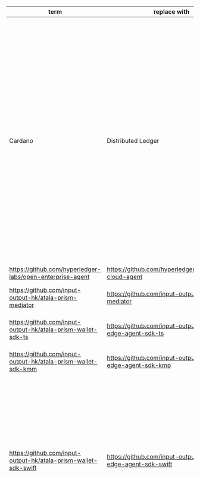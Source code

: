 | term | replace with | files |
|------|--------------|-------|
|Cardano|Distributed Ledger|https://github.com/input-output-hk/atala-prism-wallet-sdk-swift/blob/main/CONTRIBUTING.md?plain=1#L28<br>https://github.com/input-output-hk/atala-prism-wallet-sdk-swift/blob/main/EdgeAgentSDK/Castor/Sources/protobuf/common_models.pb.swift?plain=1#L89<br>https://github.com/input-output-hk/atala-prism-wallet-sdk-swift/blob/main/EdgeAgentSDK/Castor/Sources/protobuf/common_models.pb.swift?plain=1#L90<br>https://github.com/input-output-hk/atala-prism-wallet-sdk-swift/blob/main/EdgeAgentSDK/Castor/Sources/protobuf/common_models.pb.swift?plain=1#L92<br>https://github.com/input-output-hk/atala-prism-wallet-sdk-swift/blob/main/EdgeAgentSDK/Castor/Sources/protobuf/common_models.pb.swift?plain=1#L93<br>https://github.com/input-output-hk/atala-prism-wallet-sdk-swift/blob/main/EdgeAgentSDK/Castor/Sources/protobuf/common_models.pb.swift?plain=1#L104<br>https://github.com/input-output-hk/atala-prism-wallet-sdk-swift/blob/main/EdgeAgentSDK/Castor/Sources/protobuf/common_models.pb.swift?plain=1#L105<br>https://github.com/input-output-hk/atala-prism-wallet-sdk-swift/blob/main/EdgeAgentSDK/Castor/Sources/protobuf/common_models.pb.swift?plain=1#L114<br>https://github.com/input-output-hk/atala-prism-wallet-sdk-swift/blob/main/EdgeAgentSDK/Castor/Sources/protobuf/common_models.pb.swift?plain=1#L115<br>https://github.com/input-output-hk/atala-prism-wallet-sdk-swift/blob/main/EdgeAgentSDK/Castor/Sources/protobuf/common_models.pb.swift?plain=1#L129<br>https://github.com/input-output-hk/atala-prism-wallet-sdk-swift/blob/main/EdgeAgentSDK/Castor/Sources/protobuf/common_models.pb.swift?plain=1#L130<br>https://github.com/input-output-hk/atala-prism-wallet-sdk-swift/blob/main/EdgeAgentSDK/Castor/Sources/protobuf/common_models.pb.swift?plain=1#L365<br>https://github.com/input-output-hk/atala-prism-wallet-sdk-swift/blob/main/EdgeAgentSDK/Castor/Sources/protobuf/common_models.pb.swift?plain=1#L366<br>https://github.com/input-output-hk/atala-prism-wallet-sdk-swift/blob/main/EdgeAgentSDK/Castor/Sources/protobuf/node_models.pb.swift?plain=1#L662<br>https://github.com/input-output-hk/atala-prism-wallet-sdk-swift/blob/main/EdgeAgentSDK/EdgeAgentSDK/Sources/EdgeAgentSDK.docc/EdgeAgentSDK.md?plain=1#L7<br>https://github.com/input-output-hk/atala-prism-wallet-sdk-swift/blob/main/README.md?plain=1#L13<br>|
|https://github.com/hyperledger-labs/open-enterprise-agent|https://github.com/hyperledger/identus-cloud-agent|https://github.com/input-output-hk/atala-prism-wallet-sdk-swift/blob/main/CONTRIBUTING.md?plain=1#L32<br>|
|https://github.com/input-output-hk/atala-prism-mediator|https://github.com/input-output-hk/identus-mediator|https://github.com/input-output-hk/atala-prism-wallet-sdk-swift/blob/main/CONTRIBUTING.md?plain=1#L33<br>https://github.com/input-output-hk/atala-prism-wallet-sdk-swift/blob/main/README.md?plain=1#L20<br>|
|https://github.com/input-output-hk/atala-prism-wallet-sdk-ts|https://github.com/input-output-hk/identus-edge-agent-sdk-ts|https://github.com/input-output-hk/atala-prism-wallet-sdk-swift/blob/main/CONTRIBUTING.md?plain=1#L36<br>https://github.com/input-output-hk/atala-prism-wallet-sdk-swift/blob/main/README.md?plain=1#L17<br>|
|https://github.com/input-output-hk/atala-prism-wallet-sdk-kmm|https://github.com/input-output-hk/identus-edge-agent-sdk-kmp|https://github.com/input-output-hk/atala-prism-wallet-sdk-swift/blob/main/CONTRIBUTING.md?plain=1#L35<br>https://github.com/input-output-hk/atala-prism-wallet-sdk-swift/blob/main/README.md?plain=1#L18<br>|
|https://github.com/input-output-hk/atala-prism-wallet-sdk-swift|https://github.com/input-output-hk/identus-edge-agent-sdk-swift|https://github.com/input-output-hk/atala-prism-wallet-sdk-swift/blob/main/CONTRIBUTING.md?plain=1#L34<br>https://github.com/input-output-hk/atala-prism-wallet-sdk-swift/blob/main/CONTRIBUTING.md?plain=1#L57<br>https://github.com/input-output-hk/atala-prism-wallet-sdk-swift/blob/main/CONTRIBUTING.md?plain=1#L67<br>https://github.com/input-output-hk/atala-prism-wallet-sdk-swift/blob/main/CONTRIBUTING.md?plain=1#L72<br>https://github.com/input-output-hk/atala-prism-wallet-sdk-swift/blob/main/CONTRIBUTING.md?plain=1#L75<br>https://github.com/input-output-hk/atala-prism-wallet-sdk-swift/blob/main/CONTRIBUTING.md?plain=1#L97<br>https://github.com/input-output-hk/atala-prism-wallet-sdk-swift/blob/main/README.md?plain=1#L16<br>https://github.com/input-output-hk/atala-prism-wallet-sdk-swift/blob/main/README.md?plain=1#L48<br>https://github.com/input-output-hk/atala-prism-wallet-sdk-swift/blob/main/package.json?plain=1#L10<br>https://github.com/input-output-hk/atala-prism-wallet-sdk-swift/blob/main/package.json?plain=1#L15<br>https://github.com/input-output-hk/atala-prism-wallet-sdk-swift/blob/main/package.json?plain=1#L17<br>|
|IOHK|Hyperledger (see note --> )|https://github.com/input-output-hk/atala-prism-wallet-sdk-swift/blob/main/EdgeAgentSDK/Castor/Sources/DID/PrismDID/PrismDIDPublicKey.swift?plain=1#L19<br>https://github.com/input-output-hk/atala-prism-wallet-sdk-swift/blob/main/EdgeAgentSDK/Castor/Sources/DID/PrismDID/PrismDIDPublicKey.swift?plain=1#L74<br>https://github.com/input-output-hk/atala-prism-wallet-sdk-swift/blob/main/EdgeAgentSDK/Castor/Sources/DID/PrismDID/PrismDIDPublicKey.swift?plain=1#L97<br>https://github.com/input-output-hk/atala-prism-wallet-sdk-swift/blob/main/EdgeAgentSDK/Castor/Sources/DID/PrismDID/PrismDIDPublicKey.swift?plain=1#L98<br>https://github.com/input-output-hk/atala-prism-wallet-sdk-swift/blob/main/EdgeAgentSDK/Castor/Sources/DID/PrismDID/PrismDIDPublicKey.swift?plain=1#L112<br>https://github.com/input-output-hk/atala-prism-wallet-sdk-swift/blob/main/EdgeAgentSDK/Castor/Sources/DID/PrismDID/PrismDIDPublicKey.swift?plain=1#L121<br>https://github.com/input-output-hk/atala-prism-wallet-sdk-swift/blob/main/EdgeAgentSDK/Castor/Sources/Operations/CreatePrismDIDOperation.swift?plain=1#L12<br>https://github.com/input-output-hk/atala-prism-wallet-sdk-swift/blob/main/EdgeAgentSDK/Castor/Sources/Operations/CreatePrismDIDOperation.swift?plain=1#L34<br>https://github.com/input-output-hk/atala-prism-wallet-sdk-swift/blob/main/EdgeAgentSDK/Castor/Sources/Operations/CreatePrismDIDOperation.swift?plain=1#L35<br>https://github.com/input-output-hk/atala-prism-wallet-sdk-swift/blob/main/EdgeAgentSDK/Castor/Sources/Operations/CreatePrismDIDOperation.swift?plain=1#L38<br>https://github.com/input-output-hk/atala-prism-wallet-sdk-swift/blob/main/EdgeAgentSDK/Castor/Sources/Operations/CreatePrismDIDOperation.swift?plain=1#L45<br>https://github.com/input-output-hk/atala-prism-wallet-sdk-swift/blob/main/EdgeAgentSDK/Castor/Sources/Operations/CreatePrismDIDOperation.swift?plain=1#L52<br>https://github.com/input-output-hk/atala-prism-wallet-sdk-swift/blob/main/EdgeAgentSDK/Castor/Sources/Resolvers/LongFormPrismDIDResolver.swift?plain=1#L96<br>https://github.com/input-output-hk/atala-prism-wallet-sdk-swift/blob/main/EdgeAgentSDK/Castor/Sources/protobuf/common_models.pb.swift?plain=1#L28<br>https://github.com/input-output-hk/atala-prism-wallet-sdk-swift/blob/main/EdgeAgentSDK/Castor/Sources/protobuf/common_models.pb.swift?plain=1#L67<br>https://github.com/input-output-hk/atala-prism-wallet-sdk-swift/blob/main/EdgeAgentSDK/Castor/Sources/protobuf/common_models.pb.swift?plain=1#L69<br>https://github.com/input-output-hk/atala-prism-wallet-sdk-swift/blob/main/EdgeAgentSDK/Castor/Sources/protobuf/common_models.pb.swift?plain=1#L80<br>https://github.com/input-output-hk/atala-prism-wallet-sdk-swift/blob/main/EdgeAgentSDK/Castor/Sources/protobuf/common_models.pb.swift?plain=1#L124<br>https://github.com/input-output-hk/atala-prism-wallet-sdk-swift/blob/main/EdgeAgentSDK/Castor/Sources/protobuf/common_models.pb.swift?plain=1#L126<br>https://github.com/input-output-hk/atala-prism-wallet-sdk-swift/blob/main/EdgeAgentSDK/Castor/Sources/protobuf/common_models.pb.swift?plain=1#L138<br>https://github.com/input-output-hk/atala-prism-wallet-sdk-swift/blob/main/EdgeAgentSDK/Castor/Sources/protobuf/common_models.pb.swift?plain=1#L187<br>https://github.com/input-output-hk/atala-prism-wallet-sdk-swift/blob/main/EdgeAgentSDK/Castor/Sources/protobuf/common_models.pb.swift?plain=1#L189<br>https://github.com/input-output-hk/atala-prism-wallet-sdk-swift/blob/main/EdgeAgentSDK/Castor/Sources/protobuf/common_models.pb.swift?plain=1#L203<br>https://github.com/input-output-hk/atala-prism-wallet-sdk-swift/blob/main/EdgeAgentSDK/Castor/Sources/protobuf/common_models.pb.swift?plain=1#L217<br>https://github.com/input-output-hk/atala-prism-wallet-sdk-swift/blob/main/EdgeAgentSDK/Castor/Sources/protobuf/common_models.pb.swift?plain=1#L229<br>https://github.com/input-output-hk/atala-prism-wallet-sdk-swift/blob/main/EdgeAgentSDK/Castor/Sources/protobuf/common_models.pb.swift?plain=1#L251<br>https://github.com/input-output-hk/atala-prism-wallet-sdk-swift/blob/main/EdgeAgentSDK/Castor/Sources/protobuf/common_models.pb.swift?plain=1#L291<br>https://github.com/input-output-hk/atala-prism-wallet-sdk-swift/blob/main/EdgeAgentSDK/Castor/Sources/protobuf/common_models.pb.swift?plain=1#L321<br>https://github.com/input-output-hk/atala-prism-wallet-sdk-swift/blob/main/EdgeAgentSDK/Castor/Sources/protobuf/common_models.pb.swift?plain=1#L330<br>https://github.com/input-output-hk/atala-prism-wallet-sdk-swift/blob/main/EdgeAgentSDK/Castor/Sources/protobuf/common_models.pb.swift?plain=1#L333<br>https://github.com/input-output-hk/atala-prism-wallet-sdk-swift/blob/main/EdgeAgentSDK/Castor/Sources/protobuf/common_models.pb.swift?plain=1#L334<br>https://github.com/input-output-hk/atala-prism-wallet-sdk-swift/blob/main/EdgeAgentSDK/Castor/Sources/protobuf/common_models.pb.swift?plain=1#L346<br>https://github.com/input-output-hk/atala-prism-wallet-sdk-swift/blob/main/EdgeAgentSDK/Castor/Sources/protobuf/common_models.pb.swift?plain=1#L351<br>https://github.com/input-output-hk/atala-prism-wallet-sdk-swift/blob/main/EdgeAgentSDK/Castor/Sources/protobuf/common_models.pb.swift?plain=1#L353<br>https://github.com/input-output-hk/atala-prism-wallet-sdk-swift/blob/main/EdgeAgentSDK/Castor/Sources/protobuf/common_models.pb.swift?plain=1#L361<br>https://github.com/input-output-hk/atala-prism-wallet-sdk-swift/blob/main/EdgeAgentSDK/Castor/Sources/protobuf/common_models.pb.swift?plain=1#L370<br>https://github.com/input-output-hk/atala-prism-wallet-sdk-swift/blob/main/EdgeAgentSDK/Castor/Sources/protobuf/common_models.pb.swift?plain=1#L380<br>https://github.com/input-output-hk/atala-prism-wallet-sdk-swift/blob/main/EdgeAgentSDK/Castor/Sources/protobuf/common_models.pb.swift?plain=1#L393<br>https://github.com/input-output-hk/atala-prism-wallet-sdk-swift/blob/main/EdgeAgentSDK/Castor/Sources/protobuf/common_models.pb.swift?plain=1#L399<br>https://github.com/input-output-hk/atala-prism-wallet-sdk-swift/blob/main/EdgeAgentSDK/Castor/Sources/protobuf/common_models.pb.swift?plain=1#L412<br>https://github.com/input-output-hk/atala-prism-wallet-sdk-swift/blob/main/EdgeAgentSDK/Castor/Sources/protobuf/common_models.pb.swift?plain=1#L418<br>https://github.com/input-output-hk/atala-prism-wallet-sdk-swift/blob/main/EdgeAgentSDK/Castor/Sources/protobuf/common_models.pb.swift?plain=1#L453<br>https://github.com/input-output-hk/atala-prism-wallet-sdk-swift/blob/main/EdgeAgentSDK/Castor/Sources/protobuf/common_models.pb.swift?plain=1#L462<br>https://github.com/input-output-hk/atala-prism-wallet-sdk-swift/blob/main/EdgeAgentSDK/Castor/Sources/protobuf/common_models.pb.swift?plain=1#L492<br>https://github.com/input-output-hk/atala-prism-wallet-sdk-swift/blob/main/EdgeAgentSDK/Castor/Sources/protobuf/common_models.pb.swift?plain=1#L500<br>https://github.com/input-output-hk/atala-prism-wallet-sdk-swift/blob/main/EdgeAgentSDK/Castor/Sources/protobuf/common_models.pb.swift?plain=1#L535<br>https://github.com/input-output-hk/atala-prism-wallet-sdk-swift/blob/main/EdgeAgentSDK/Castor/Sources/protobuf/common_models.pb.swift?plain=1#L544<br>https://github.com/input-output-hk/atala-prism-wallet-sdk-swift/blob/main/EdgeAgentSDK/Castor/Sources/protobuf/common_models.pb.swift?plain=1#L579<br>https://github.com/input-output-hk/atala-prism-wallet-sdk-swift/blob/main/EdgeAgentSDK/Castor/Sources/protobuf/node_models.pb.swift?plain=1#L24<br>https://github.com/input-output-hk/atala-prism-wallet-sdk-swift/blob/main/EdgeAgentSDK/Castor/Sources/protobuf/node_models.pb.swift?plain=1#L93<br>https://github.com/input-output-hk/atala-prism-wallet-sdk-swift/blob/main/EdgeAgentSDK/Castor/Sources/protobuf/node_models.pb.swift?plain=1#L95<br>https://github.com/input-output-hk/atala-prism-wallet-sdk-swift/blob/main/EdgeAgentSDK/Castor/Sources/protobuf/node_models.pb.swift?plain=1#L110<br>https://github.com/input-output-hk/atala-prism-wallet-sdk-swift/blob/main/EdgeAgentSDK/Castor/Sources/protobuf/node_models.pb.swift?plain=1#L141<br>https://github.com/input-output-hk/atala-prism-wallet-sdk-swift/blob/main/EdgeAgentSDK/Castor/Sources/protobuf/node_models.pb.swift?plain=1#L163<br>https://github.com/input-output-hk/atala-prism-wallet-sdk-swift/blob/main/EdgeAgentSDK/Castor/Sources/protobuf/node_models.pb.swift?plain=1#L182<br>https://github.com/input-output-hk/atala-prism-wallet-sdk-swift/blob/main/EdgeAgentSDK/Castor/Sources/protobuf/node_models.pb.swift?plain=1#L194<br>https://github.com/input-output-hk/atala-prism-wallet-sdk-swift/blob/main/EdgeAgentSDK/Castor/Sources/protobuf/node_models.pb.swift?plain=1#L200<br>https://github.com/input-output-hk/atala-prism-wallet-sdk-swift/blob/main/EdgeAgentSDK/Castor/Sources/protobuf/node_models.pb.swift?plain=1#L201<br>https://github.com/input-output-hk/atala-prism-wallet-sdk-swift/blob/main/EdgeAgentSDK/Castor/Sources/protobuf/node_models.pb.swift?plain=1#L210<br>https://github.com/input-output-hk/atala-prism-wallet-sdk-swift/blob/main/EdgeAgentSDK/Castor/Sources/protobuf/node_models.pb.swift?plain=1#L211<br>https://github.com/input-output-hk/atala-prism-wallet-sdk-swift/blob/main/EdgeAgentSDK/Castor/Sources/protobuf/node_models.pb.swift?plain=1#L226<br>https://github.com/input-output-hk/atala-prism-wallet-sdk-swift/blob/main/EdgeAgentSDK/Castor/Sources/protobuf/node_models.pb.swift?plain=1#L229<br>https://github.com/input-output-hk/atala-prism-wallet-sdk-swift/blob/main/EdgeAgentSDK/Castor/Sources/protobuf/node_models.pb.swift?plain=1#L235<br>https://github.com/input-output-hk/atala-prism-wallet-sdk-swift/blob/main/EdgeAgentSDK/Castor/Sources/protobuf/node_models.pb.swift?plain=1#L238<br>https://github.com/input-output-hk/atala-prism-wallet-sdk-swift/blob/main/EdgeAgentSDK/Castor/Sources/protobuf/node_models.pb.swift?plain=1#L248<br>https://github.com/input-output-hk/atala-prism-wallet-sdk-swift/blob/main/EdgeAgentSDK/Castor/Sources/protobuf/node_models.pb.swift?plain=1#L250<br>https://github.com/input-output-hk/atala-prism-wallet-sdk-swift/blob/main/EdgeAgentSDK/Castor/Sources/protobuf/node_models.pb.swift?plain=1#L253<br>https://github.com/input-output-hk/atala-prism-wallet-sdk-swift/blob/main/EdgeAgentSDK/Castor/Sources/protobuf/node_models.pb.swift?plain=1#L278<br>https://github.com/input-output-hk/atala-prism-wallet-sdk-swift/blob/main/EdgeAgentSDK/Castor/Sources/protobuf/node_models.pb.swift?plain=1#L287<br>https://github.com/input-output-hk/atala-prism-wallet-sdk-swift/blob/main/EdgeAgentSDK/Castor/Sources/protobuf/node_models.pb.swift?plain=1#L290<br>https://github.com/input-output-hk/atala-prism-wallet-sdk-swift/blob/main/EdgeAgentSDK/Castor/Sources/protobuf/node_models.pb.swift?plain=1#L298<br>https://github.com/input-output-hk/atala-prism-wallet-sdk-swift/blob/main/EdgeAgentSDK/Castor/Sources/protobuf/node_models.pb.swift?plain=1#L304<br>https://github.com/input-output-hk/atala-prism-wallet-sdk-swift/blob/main/EdgeAgentSDK/Castor/Sources/protobuf/node_models.pb.swift?plain=1#L305<br>https://github.com/input-output-hk/atala-prism-wallet-sdk-swift/blob/main/EdgeAgentSDK/Castor/Sources/protobuf/node_models.pb.swift?plain=1#L322<br>https://github.com/input-output-hk/atala-prism-wallet-sdk-swift/blob/main/EdgeAgentSDK/Castor/Sources/protobuf/node_models.pb.swift?plain=1#L325<br>https://github.com/input-output-hk/atala-prism-wallet-sdk-swift/blob/main/EdgeAgentSDK/Castor/Sources/protobuf/node_models.pb.swift?plain=1#L334<br>https://github.com/input-output-hk/atala-prism-wallet-sdk-swift/blob/main/EdgeAgentSDK/Castor/Sources/protobuf/node_models.pb.swift?plain=1#L338<br>https://github.com/input-output-hk/atala-prism-wallet-sdk-swift/blob/main/EdgeAgentSDK/Castor/Sources/protobuf/node_models.pb.swift?plain=1#L344<br>https://github.com/input-output-hk/atala-prism-wallet-sdk-swift/blob/main/EdgeAgentSDK/Castor/Sources/protobuf/node_models.pb.swift?plain=1#L345<br>https://github.com/input-output-hk/atala-prism-wallet-sdk-swift/blob/main/EdgeAgentSDK/Castor/Sources/protobuf/node_models.pb.swift?plain=1#L357<br>https://github.com/input-output-hk/atala-prism-wallet-sdk-swift/blob/main/EdgeAgentSDK/Castor/Sources/protobuf/node_models.pb.swift?plain=1#L361<br>https://github.com/input-output-hk/atala-prism-wallet-sdk-swift/blob/main/EdgeAgentSDK/Castor/Sources/protobuf/node_models.pb.swift?plain=1#L374<br>https://github.com/input-output-hk/atala-prism-wallet-sdk-swift/blob/main/EdgeAgentSDK/Castor/Sources/protobuf/node_models.pb.swift?plain=1#L379<br>https://github.com/input-output-hk/atala-prism-wallet-sdk-swift/blob/main/EdgeAgentSDK/Castor/Sources/protobuf/node_models.pb.swift?plain=1#L380<br>https://github.com/input-output-hk/atala-prism-wallet-sdk-swift/blob/main/EdgeAgentSDK/Castor/Sources/protobuf/node_models.pb.swift?plain=1#L392<br>https://github.com/input-output-hk/atala-prism-wallet-sdk-swift/blob/main/EdgeAgentSDK/Castor/Sources/protobuf/node_models.pb.swift?plain=1#L395<br>https://github.com/input-output-hk/atala-prism-wallet-sdk-swift/blob/main/EdgeAgentSDK/Castor/Sources/protobuf/node_models.pb.swift?plain=1#L407<br>https://github.com/input-output-hk/atala-prism-wallet-sdk-swift/blob/main/EdgeAgentSDK/Castor/Sources/protobuf/node_models.pb.swift?plain=1#L427<br>https://github.com/input-output-hk/atala-prism-wallet-sdk-swift/blob/main/EdgeAgentSDK/Castor/Sources/protobuf/node_models.pb.swift?plain=1#L433<br>https://github.com/input-output-hk/atala-prism-wallet-sdk-swift/blob/main/EdgeAgentSDK/Castor/Sources/protobuf/node_models.pb.swift?plain=1#L436<br>https://github.com/input-output-hk/atala-prism-wallet-sdk-swift/blob/main/EdgeAgentSDK/Castor/Sources/protobuf/node_models.pb.swift?plain=1#L439<br>https://github.com/input-output-hk/atala-prism-wallet-sdk-swift/blob/main/EdgeAgentSDK/Castor/Sources/protobuf/node_models.pb.swift?plain=1#L445<br>https://github.com/input-output-hk/atala-prism-wallet-sdk-swift/blob/main/EdgeAgentSDK/Castor/Sources/protobuf/node_models.pb.swift?plain=1#L448<br>https://github.com/input-output-hk/atala-prism-wallet-sdk-swift/blob/main/EdgeAgentSDK/Castor/Sources/protobuf/node_models.pb.swift?plain=1#L454<br>https://github.com/input-output-hk/atala-prism-wallet-sdk-swift/blob/main/EdgeAgentSDK/Castor/Sources/protobuf/node_models.pb.swift?plain=1#L457<br>https://github.com/input-output-hk/atala-prism-wallet-sdk-swift/blob/main/EdgeAgentSDK/Castor/Sources/protobuf/node_models.pb.swift?plain=1#L463<br>https://github.com/input-output-hk/atala-prism-wallet-sdk-swift/blob/main/EdgeAgentSDK/Castor/Sources/protobuf/node_models.pb.swift?plain=1#L466<br>https://github.com/input-output-hk/atala-prism-wallet-sdk-swift/blob/main/EdgeAgentSDK/Castor/Sources/protobuf/node_models.pb.swift?plain=1#L472<br>https://github.com/input-output-hk/atala-prism-wallet-sdk-swift/blob/main/EdgeAgentSDK/Castor/Sources/protobuf/node_models.pb.swift?plain=1#L475<br>https://github.com/input-output-hk/atala-prism-wallet-sdk-swift/blob/main/EdgeAgentSDK/Castor/Sources/protobuf/node_models.pb.swift?plain=1#L485<br>https://github.com/input-output-hk/atala-prism-wallet-sdk-swift/blob/main/EdgeAgentSDK/Castor/Sources/protobuf/node_models.pb.swift?plain=1#L487<br>https://github.com/input-output-hk/atala-prism-wallet-sdk-swift/blob/main/EdgeAgentSDK/Castor/Sources/protobuf/node_models.pb.swift?plain=1#L489<br>https://github.com/input-output-hk/atala-prism-wallet-sdk-swift/blob/main/EdgeAgentSDK/Castor/Sources/protobuf/node_models.pb.swift?plain=1#L491<br>https://github.com/input-output-hk/atala-prism-wallet-sdk-swift/blob/main/EdgeAgentSDK/Castor/Sources/protobuf/node_models.pb.swift?plain=1#L493<br>https://github.com/input-output-hk/atala-prism-wallet-sdk-swift/blob/main/EdgeAgentSDK/Castor/Sources/protobuf/node_models.pb.swift?plain=1#L496<br>https://github.com/input-output-hk/atala-prism-wallet-sdk-swift/blob/main/EdgeAgentSDK/Castor/Sources/protobuf/node_models.pb.swift?plain=1#L531<br>https://github.com/input-output-hk/atala-prism-wallet-sdk-swift/blob/main/EdgeAgentSDK/Castor/Sources/protobuf/node_models.pb.swift?plain=1#L543<br>https://github.com/input-output-hk/atala-prism-wallet-sdk-swift/blob/main/EdgeAgentSDK/Castor/Sources/protobuf/node_models.pb.swift?plain=1#L553<br>https://github.com/input-output-hk/atala-prism-wallet-sdk-swift/blob/main/EdgeAgentSDK/Castor/Sources/protobuf/node_models.pb.swift?plain=1#L570<br>https://github.com/input-output-hk/atala-prism-wallet-sdk-swift/blob/main/EdgeAgentSDK/Castor/Sources/protobuf/node_models.pb.swift?plain=1#L576<br>https://github.com/input-output-hk/atala-prism-wallet-sdk-swift/blob/main/EdgeAgentSDK/Castor/Sources/protobuf/node_models.pb.swift?plain=1#L577<br>https://github.com/input-output-hk/atala-prism-wallet-sdk-swift/blob/main/EdgeAgentSDK/Castor/Sources/protobuf/node_models.pb.swift?plain=1#L589<br>https://github.com/input-output-hk/atala-prism-wallet-sdk-swift/blob/main/EdgeAgentSDK/Castor/Sources/protobuf/node_models.pb.swift?plain=1#L593<br>https://github.com/input-output-hk/atala-prism-wallet-sdk-swift/blob/main/EdgeAgentSDK/Castor/Sources/protobuf/node_models.pb.swift?plain=1#L613<br>https://github.com/input-output-hk/atala-prism-wallet-sdk-swift/blob/main/EdgeAgentSDK/Castor/Sources/protobuf/node_models.pb.swift?plain=1#L622<br>https://github.com/input-output-hk/atala-prism-wallet-sdk-swift/blob/main/EdgeAgentSDK/Castor/Sources/protobuf/node_models.pb.swift?plain=1#L623<br>https://github.com/input-output-hk/atala-prism-wallet-sdk-swift/blob/main/EdgeAgentSDK/Castor/Sources/protobuf/node_models.pb.swift?plain=1#L635<br>https://github.com/input-output-hk/atala-prism-wallet-sdk-swift/blob/main/EdgeAgentSDK/Castor/Sources/protobuf/node_models.pb.swift?plain=1#L638<br>https://github.com/input-output-hk/atala-prism-wallet-sdk-swift/blob/main/EdgeAgentSDK/Castor/Sources/protobuf/node_models.pb.swift?plain=1#L654<br>https://github.com/input-output-hk/atala-prism-wallet-sdk-swift/blob/main/EdgeAgentSDK/Castor/Sources/protobuf/node_models.pb.swift?plain=1#L669<br>https://github.com/input-output-hk/atala-prism-wallet-sdk-swift/blob/main/EdgeAgentSDK/Castor/Sources/protobuf/node_models.pb.swift?plain=1#L670<br>https://github.com/input-output-hk/atala-prism-wallet-sdk-swift/blob/main/EdgeAgentSDK/Castor/Sources/protobuf/node_models.pb.swift?plain=1#L682<br>https://github.com/input-output-hk/atala-prism-wallet-sdk-swift/blob/main/EdgeAgentSDK/Castor/Sources/protobuf/node_models.pb.swift?plain=1#L685<br>https://github.com/input-output-hk/atala-prism-wallet-sdk-swift/blob/main/EdgeAgentSDK/Castor/Sources/protobuf/node_models.pb.swift?plain=1#L702<br>https://github.com/input-output-hk/atala-prism-wallet-sdk-swift/blob/main/EdgeAgentSDK/Castor/Sources/protobuf/node_models.pb.swift?plain=1#L708<br>https://github.com/input-output-hk/atala-prism-wallet-sdk-swift/blob/main/EdgeAgentSDK/Castor/Sources/protobuf/node_models.pb.swift?plain=1#L711<br>https://github.com/input-output-hk/atala-prism-wallet-sdk-swift/blob/main/EdgeAgentSDK/Castor/Sources/protobuf/node_models.pb.swift?plain=1#L714<br>https://github.com/input-output-hk/atala-prism-wallet-sdk-swift/blob/main/EdgeAgentSDK/Castor/Sources/protobuf/node_models.pb.swift?plain=1#L720<br>https://github.com/input-output-hk/atala-prism-wallet-sdk-swift/blob/main/EdgeAgentSDK/Castor/Sources/protobuf/node_models.pb.swift?plain=1#L723<br>https://github.com/input-output-hk/atala-prism-wallet-sdk-swift/blob/main/EdgeAgentSDK/Castor/Sources/protobuf/node_models.pb.swift?plain=1#L729<br>https://github.com/input-output-hk/atala-prism-wallet-sdk-swift/blob/main/EdgeAgentSDK/Castor/Sources/protobuf/node_models.pb.swift?plain=1#L732<br>https://github.com/input-output-hk/atala-prism-wallet-sdk-swift/blob/main/EdgeAgentSDK/Castor/Sources/protobuf/node_models.pb.swift?plain=1#L738<br>https://github.com/input-output-hk/atala-prism-wallet-sdk-swift/blob/main/EdgeAgentSDK/Castor/Sources/protobuf/node_models.pb.swift?plain=1#L741<br>https://github.com/input-output-hk/atala-prism-wallet-sdk-swift/blob/main/EdgeAgentSDK/Castor/Sources/protobuf/node_models.pb.swift?plain=1#L747<br>https://github.com/input-output-hk/atala-prism-wallet-sdk-swift/blob/main/EdgeAgentSDK/Castor/Sources/protobuf/node_models.pb.swift?plain=1#L750<br>https://github.com/input-output-hk/atala-prism-wallet-sdk-swift/blob/main/EdgeAgentSDK/Castor/Sources/protobuf/node_models.pb.swift?plain=1#L756<br>https://github.com/input-output-hk/atala-prism-wallet-sdk-swift/blob/main/EdgeAgentSDK/Castor/Sources/protobuf/node_models.pb.swift?plain=1#L759<br>https://github.com/input-output-hk/atala-prism-wallet-sdk-swift/blob/main/EdgeAgentSDK/Castor/Sources/protobuf/node_models.pb.swift?plain=1#L769<br>https://github.com/input-output-hk/atala-prism-wallet-sdk-swift/blob/main/EdgeAgentSDK/Castor/Sources/protobuf/node_models.pb.swift?plain=1#L771<br>https://github.com/input-output-hk/atala-prism-wallet-sdk-swift/blob/main/EdgeAgentSDK/Castor/Sources/protobuf/node_models.pb.swift?plain=1#L773<br>https://github.com/input-output-hk/atala-prism-wallet-sdk-swift/blob/main/EdgeAgentSDK/Castor/Sources/protobuf/node_models.pb.swift?plain=1#L775<br>https://github.com/input-output-hk/atala-prism-wallet-sdk-swift/blob/main/EdgeAgentSDK/Castor/Sources/protobuf/node_models.pb.swift?plain=1#L777<br>https://github.com/input-output-hk/atala-prism-wallet-sdk-swift/blob/main/EdgeAgentSDK/Castor/Sources/protobuf/node_models.pb.swift?plain=1#L779<br>https://github.com/input-output-hk/atala-prism-wallet-sdk-swift/blob/main/EdgeAgentSDK/Castor/Sources/protobuf/node_models.pb.swift?plain=1#L782<br>https://github.com/input-output-hk/atala-prism-wallet-sdk-swift/blob/main/EdgeAgentSDK/Castor/Sources/protobuf/node_models.pb.swift?plain=1#L821<br>https://github.com/input-output-hk/atala-prism-wallet-sdk-swift/blob/main/EdgeAgentSDK/Castor/Sources/protobuf/node_models.pb.swift?plain=1#L833<br>https://github.com/input-output-hk/atala-prism-wallet-sdk-swift/blob/main/EdgeAgentSDK/Castor/Sources/protobuf/node_models.pb.swift?plain=1#L834<br>https://github.com/input-output-hk/atala-prism-wallet-sdk-swift/blob/main/EdgeAgentSDK/Castor/Sources/protobuf/node_models.pb.swift?plain=1#L846<br>https://github.com/input-output-hk/atala-prism-wallet-sdk-swift/blob/main/EdgeAgentSDK/Castor/Sources/protobuf/node_models.pb.swift?plain=1#L852<br>https://github.com/input-output-hk/atala-prism-wallet-sdk-swift/blob/main/EdgeAgentSDK/Castor/Sources/protobuf/node_models.pb.swift?plain=1#L861<br>https://github.com/input-output-hk/atala-prism-wallet-sdk-swift/blob/main/EdgeAgentSDK/Castor/Sources/protobuf/node_models.pb.swift?plain=1#L864<br>https://github.com/input-output-hk/atala-prism-wallet-sdk-swift/blob/main/EdgeAgentSDK/Castor/Sources/protobuf/node_models.pb.swift?plain=1#L865<br>https://github.com/input-output-hk/atala-prism-wallet-sdk-swift/blob/main/EdgeAgentSDK/Castor/Sources/protobuf/node_models.pb.swift?plain=1#L877<br>https://github.com/input-output-hk/atala-prism-wallet-sdk-swift/blob/main/EdgeAgentSDK/Castor/Sources/protobuf/node_models.pb.swift?plain=1#L881<br>https://github.com/input-output-hk/atala-prism-wallet-sdk-swift/blob/main/EdgeAgentSDK/Castor/Sources/protobuf/node_models.pb.swift?plain=1#L886<br>https://github.com/input-output-hk/atala-prism-wallet-sdk-swift/blob/main/EdgeAgentSDK/Castor/Sources/protobuf/node_models.pb.swift?plain=1#L889<br>https://github.com/input-output-hk/atala-prism-wallet-sdk-swift/blob/main/EdgeAgentSDK/Castor/Sources/protobuf/node_models.pb.swift?plain=1#L892<br>https://github.com/input-output-hk/atala-prism-wallet-sdk-swift/blob/main/EdgeAgentSDK/Castor/Sources/protobuf/node_models.pb.swift?plain=1#L898<br>https://github.com/input-output-hk/atala-prism-wallet-sdk-swift/blob/main/EdgeAgentSDK/Castor/Sources/protobuf/node_models.pb.swift?plain=1#L901<br>https://github.com/input-output-hk/atala-prism-wallet-sdk-swift/blob/main/EdgeAgentSDK/Castor/Sources/protobuf/node_models.pb.swift?plain=1#L907<br>https://github.com/input-output-hk/atala-prism-wallet-sdk-swift/blob/main/EdgeAgentSDK/Castor/Sources/protobuf/node_models.pb.swift?plain=1#L910<br>https://github.com/input-output-hk/atala-prism-wallet-sdk-swift/blob/main/EdgeAgentSDK/Castor/Sources/protobuf/node_models.pb.swift?plain=1#L916<br>https://github.com/input-output-hk/atala-prism-wallet-sdk-swift/blob/main/EdgeAgentSDK/Castor/Sources/protobuf/node_models.pb.swift?plain=1#L919<br>https://github.com/input-output-hk/atala-prism-wallet-sdk-swift/blob/main/EdgeAgentSDK/Castor/Sources/protobuf/node_models.pb.swift?plain=1#L925<br>https://github.com/input-output-hk/atala-prism-wallet-sdk-swift/blob/main/EdgeAgentSDK/Castor/Sources/protobuf/node_models.pb.swift?plain=1#L928<br>https://github.com/input-output-hk/atala-prism-wallet-sdk-swift/blob/main/EdgeAgentSDK/Castor/Sources/protobuf/node_models.pb.swift?plain=1#L933<br>https://github.com/input-output-hk/atala-prism-wallet-sdk-swift/blob/main/EdgeAgentSDK/Castor/Sources/protobuf/node_models.pb.swift?plain=1#L936<br>https://github.com/input-output-hk/atala-prism-wallet-sdk-swift/blob/main/EdgeAgentSDK/Castor/Sources/protobuf/node_models.pb.swift?plain=1#L941<br>https://github.com/input-output-hk/atala-prism-wallet-sdk-swift/blob/main/EdgeAgentSDK/Castor/Sources/protobuf/node_models.pb.swift?plain=1#L965<br>https://github.com/input-output-hk/atala-prism-wallet-sdk-swift/blob/main/EdgeAgentSDK/Castor/Sources/protobuf/node_models.pb.swift?plain=1#L967<br>https://github.com/input-output-hk/atala-prism-wallet-sdk-swift/blob/main/EdgeAgentSDK/Castor/Sources/protobuf/node_models.pb.swift?plain=1#L969<br>https://github.com/input-output-hk/atala-prism-wallet-sdk-swift/blob/main/EdgeAgentSDK/Castor/Sources/protobuf/node_models.pb.swift?plain=1#L971<br>https://github.com/input-output-hk/atala-prism-wallet-sdk-swift/blob/main/EdgeAgentSDK/Castor/Sources/protobuf/node_models.pb.swift?plain=1#L973<br>https://github.com/input-output-hk/atala-prism-wallet-sdk-swift/blob/main/EdgeAgentSDK/Castor/Sources/protobuf/node_models.pb.swift?plain=1#L974<br>https://github.com/input-output-hk/atala-prism-wallet-sdk-swift/blob/main/EdgeAgentSDK/Castor/Sources/protobuf/node_models.pb.swift?plain=1#L977<br>https://github.com/input-output-hk/atala-prism-wallet-sdk-swift/blob/main/EdgeAgentSDK/Castor/Sources/protobuf/node_models.pb.swift?plain=1#L1019<br>https://github.com/input-output-hk/atala-prism-wallet-sdk-swift/blob/main/EdgeAgentSDK/Castor/Sources/protobuf/node_models.pb.swift?plain=1#L1041<br>https://github.com/input-output-hk/atala-prism-wallet-sdk-swift/blob/main/EdgeAgentSDK/Castor/Sources/protobuf/node_models.pb.swift?plain=1#L1053<br>https://github.com/input-output-hk/atala-prism-wallet-sdk-swift/blob/main/EdgeAgentSDK/Castor/Sources/protobuf/node_models.pb.swift?plain=1#L1065<br>https://github.com/input-output-hk/atala-prism-wallet-sdk-swift/blob/main/EdgeAgentSDK/Castor/Sources/protobuf/node_models.pb.swift?plain=1#L1075<br>https://github.com/input-output-hk/atala-prism-wallet-sdk-swift/blob/main/EdgeAgentSDK/Castor/Sources/protobuf/node_models.pb.swift?plain=1#L1085<br>https://github.com/input-output-hk/atala-prism-wallet-sdk-swift/blob/main/EdgeAgentSDK/Castor/Sources/protobuf/node_models.pb.swift?plain=1#L1095<br>https://github.com/input-output-hk/atala-prism-wallet-sdk-swift/blob/main/EdgeAgentSDK/Castor/Sources/protobuf/node_models.pb.swift?plain=1#L1105<br>https://github.com/input-output-hk/atala-prism-wallet-sdk-swift/blob/main/EdgeAgentSDK/Castor/Sources/protobuf/node_models.pb.swift?plain=1#L1117<br>https://github.com/input-output-hk/atala-prism-wallet-sdk-swift/blob/main/EdgeAgentSDK/Castor/Sources/protobuf/node_models.pb.swift?plain=1#L1118<br>https://github.com/input-output-hk/atala-prism-wallet-sdk-swift/blob/main/EdgeAgentSDK/Castor/Sources/protobuf/node_models.pb.swift?plain=1#L1127<br>https://github.com/input-output-hk/atala-prism-wallet-sdk-swift/blob/main/EdgeAgentSDK/Castor/Sources/protobuf/node_models.pb.swift?plain=1#L1128<br>https://github.com/input-output-hk/atala-prism-wallet-sdk-swift/blob/main/EdgeAgentSDK/Castor/Sources/protobuf/node_models.pb.swift?plain=1#L1140<br>https://github.com/input-output-hk/atala-prism-wallet-sdk-swift/blob/main/EdgeAgentSDK/Castor/Sources/protobuf/node_models.pb.swift?plain=1#L1141<br>https://github.com/input-output-hk/atala-prism-wallet-sdk-swift/blob/main/EdgeAgentSDK/Castor/Sources/protobuf/node_models.pb.swift?plain=1#L1146<br>https://github.com/input-output-hk/atala-prism-wallet-sdk-swift/blob/main/EdgeAgentSDK/Castor/Sources/protobuf/node_models.pb.swift?plain=1#L1148<br>https://github.com/input-output-hk/atala-prism-wallet-sdk-swift/blob/main/EdgeAgentSDK/Castor/Sources/protobuf/node_models.pb.swift?plain=1#L1161<br>https://github.com/input-output-hk/atala-prism-wallet-sdk-swift/blob/main/EdgeAgentSDK/Castor/Sources/protobuf/node_models.pb.swift?plain=1#L1196<br>https://github.com/input-output-hk/atala-prism-wallet-sdk-swift/blob/main/EdgeAgentSDK/Castor/Sources/protobuf/node_models.pb.swift?plain=1#L1205<br>https://github.com/input-output-hk/atala-prism-wallet-sdk-swift/blob/main/EdgeAgentSDK/Castor/Sources/protobuf/node_models.pb.swift?plain=1#L1240<br>https://github.com/input-output-hk/atala-prism-wallet-sdk-swift/blob/main/EdgeAgentSDK/Castor/Sources/protobuf/node_models.pb.swift?plain=1#L1249<br>https://github.com/input-output-hk/atala-prism-wallet-sdk-swift/blob/main/EdgeAgentSDK/Castor/Sources/protobuf/node_models.pb.swift?plain=1#L1279<br>https://github.com/input-output-hk/atala-prism-wallet-sdk-swift/blob/main/EdgeAgentSDK/Castor/Sources/protobuf/node_models.pb.swift?plain=1#L1287<br>https://github.com/input-output-hk/atala-prism-wallet-sdk-swift/blob/main/EdgeAgentSDK/Castor/Sources/protobuf/node_models.pb.swift?plain=1#L1300<br>https://github.com/input-output-hk/atala-prism-wallet-sdk-swift/blob/main/EdgeAgentSDK/Castor/Sources/protobuf/node_models.pb.swift?plain=1#L1301<br>https://github.com/input-output-hk/atala-prism-wallet-sdk-swift/blob/main/EdgeAgentSDK/Castor/Sources/protobuf/node_models.pb.swift?plain=1#L1302<br>https://github.com/input-output-hk/atala-prism-wallet-sdk-swift/blob/main/EdgeAgentSDK/Castor/Sources/protobuf/node_models.pb.swift?plain=1#L1303<br>https://github.com/input-output-hk/atala-prism-wallet-sdk-swift/blob/main/EdgeAgentSDK/Castor/Sources/protobuf/node_models.pb.swift?plain=1#L1338<br>https://github.com/input-output-hk/atala-prism-wallet-sdk-swift/blob/main/EdgeAgentSDK/Castor/Sources/protobuf/node_models.pb.swift?plain=1#L1351<br>https://github.com/input-output-hk/atala-prism-wallet-sdk-swift/blob/main/EdgeAgentSDK/Castor/Sources/protobuf/node_models.pb.swift?plain=1#L1401<br>https://github.com/input-output-hk/atala-prism-wallet-sdk-swift/blob/main/EdgeAgentSDK/Castor/Sources/protobuf/node_models.pb.swift?plain=1#L1420<br>https://github.com/input-output-hk/atala-prism-wallet-sdk-swift/blob/main/EdgeAgentSDK/Castor/Sources/protobuf/node_models.pb.swift?plain=1#L1455<br>https://github.com/input-output-hk/atala-prism-wallet-sdk-swift/blob/main/EdgeAgentSDK/Castor/Sources/protobuf/node_models.pb.swift?plain=1#L1464<br>https://github.com/input-output-hk/atala-prism-wallet-sdk-swift/blob/main/EdgeAgentSDK/Castor/Sources/protobuf/node_models.pb.swift?plain=1#L1489<br>https://github.com/input-output-hk/atala-prism-wallet-sdk-swift/blob/main/EdgeAgentSDK/Castor/Sources/protobuf/node_models.pb.swift?plain=1#L1496<br>https://github.com/input-output-hk/atala-prism-wallet-sdk-swift/blob/main/EdgeAgentSDK/Castor/Sources/protobuf/node_models.pb.swift?plain=1#L1497<br>https://github.com/input-output-hk/atala-prism-wallet-sdk-swift/blob/main/EdgeAgentSDK/Castor/Sources/protobuf/node_models.pb.swift?plain=1#L1526<br>https://github.com/input-output-hk/atala-prism-wallet-sdk-swift/blob/main/EdgeAgentSDK/Castor/Sources/protobuf/node_models.pb.swift?plain=1#L1534<br>https://github.com/input-output-hk/atala-prism-wallet-sdk-swift/blob/main/EdgeAgentSDK/Castor/Sources/protobuf/node_models.pb.swift?plain=1#L1559<br>https://github.com/input-output-hk/atala-prism-wallet-sdk-swift/blob/main/EdgeAgentSDK/Castor/Sources/protobuf/node_models.pb.swift?plain=1#L1566<br>https://github.com/input-output-hk/atala-prism-wallet-sdk-swift/blob/main/EdgeAgentSDK/Castor/Sources/protobuf/node_models.pb.swift?plain=1#L1591<br>https://github.com/input-output-hk/atala-prism-wallet-sdk-swift/blob/main/EdgeAgentSDK/Castor/Sources/protobuf/node_models.pb.swift?plain=1#L1598<br>https://github.com/input-output-hk/atala-prism-wallet-sdk-swift/blob/main/EdgeAgentSDK/Castor/Sources/protobuf/node_models.pb.swift?plain=1#L1623<br>https://github.com/input-output-hk/atala-prism-wallet-sdk-swift/blob/main/EdgeAgentSDK/Castor/Sources/protobuf/node_models.pb.swift?plain=1#L1630<br>https://github.com/input-output-hk/atala-prism-wallet-sdk-swift/blob/main/EdgeAgentSDK/Castor/Sources/protobuf/node_models.pb.swift?plain=1#L1655<br>https://github.com/input-output-hk/atala-prism-wallet-sdk-swift/blob/main/EdgeAgentSDK/Castor/Sources/protobuf/node_models.pb.swift?plain=1#L1662<br>https://github.com/input-output-hk/atala-prism-wallet-sdk-swift/blob/main/EdgeAgentSDK/Castor/Sources/protobuf/node_models.pb.swift?plain=1#L1697<br>https://github.com/input-output-hk/atala-prism-wallet-sdk-swift/blob/main/EdgeAgentSDK/Castor/Sources/protobuf/node_models.pb.swift?plain=1#L1706<br>https://github.com/input-output-hk/atala-prism-wallet-sdk-swift/blob/main/EdgeAgentSDK/Castor/Sources/protobuf/node_models.pb.swift?plain=1#L1723<br>https://github.com/input-output-hk/atala-prism-wallet-sdk-swift/blob/main/EdgeAgentSDK/Castor/Sources/protobuf/node_models.pb.swift?plain=1#L1736<br>https://github.com/input-output-hk/atala-prism-wallet-sdk-swift/blob/main/EdgeAgentSDK/Castor/Sources/protobuf/node_models.pb.swift?plain=1#L1749<br>https://github.com/input-output-hk/atala-prism-wallet-sdk-swift/blob/main/EdgeAgentSDK/Castor/Sources/protobuf/node_models.pb.swift?plain=1#L1762<br>https://github.com/input-output-hk/atala-prism-wallet-sdk-swift/blob/main/EdgeAgentSDK/Castor/Sources/protobuf/node_models.pb.swift?plain=1#L1775<br>https://github.com/input-output-hk/atala-prism-wallet-sdk-swift/blob/main/EdgeAgentSDK/Castor/Sources/protobuf/node_models.pb.swift?plain=1#L1822<br>https://github.com/input-output-hk/atala-prism-wallet-sdk-swift/blob/main/EdgeAgentSDK/Castor/Sources/protobuf/node_models.pb.swift?plain=1#L1829<br>https://github.com/input-output-hk/atala-prism-wallet-sdk-swift/blob/main/EdgeAgentSDK/Castor/Sources/protobuf/node_models.pb.swift?plain=1#L1864<br>https://github.com/input-output-hk/atala-prism-wallet-sdk-swift/blob/main/EdgeAgentSDK/Castor/Sources/protobuf/node_models.pb.swift?plain=1#L1873<br>https://github.com/input-output-hk/atala-prism-wallet-sdk-swift/blob/main/EdgeAgentSDK/Castor/Sources/protobuf/node_models.pb.swift?plain=1#L1903<br>https://github.com/input-output-hk/atala-prism-wallet-sdk-swift/blob/main/EdgeAgentSDK/Castor/Sources/protobuf/node_models.pb.swift?plain=1#L1911<br>https://github.com/input-output-hk/atala-prism-wallet-sdk-swift/blob/main/EdgeAgentSDK/Castor/Sources/protobuf/node_models.pb.swift?plain=1#L1936<br>https://github.com/input-output-hk/atala-prism-wallet-sdk-swift/blob/main/EdgeAgentSDK/Castor/Sources/protobuf/node_models.pb.swift?plain=1#L1943<br>https://github.com/input-output-hk/atala-prism-wallet-sdk-swift/blob/main/EdgeAgentSDK/Castor/Sources/protobuf/node_models.pb.swift?plain=1#L1978<br>https://github.com/input-output-hk/atala-prism-wallet-sdk-swift/blob/main/EdgeAgentSDK/Castor/Sources/protobuf/node_models.pb.swift?plain=1#L1987<br>https://github.com/input-output-hk/atala-prism-wallet-sdk-swift/blob/main/EdgeAgentSDK/Castor/Sources/protobuf/node_models.pb.swift?plain=1#L2017<br>https://github.com/input-output-hk/atala-prism-wallet-sdk-swift/blob/main/EdgeAgentSDK/Castor/Sources/protobuf/node_models.pb.swift?plain=1#L2025<br>https://github.com/input-output-hk/atala-prism-wallet-sdk-swift/blob/main/EdgeAgentSDK/Castor/Sources/protobuf/node_models.pb.swift?plain=1#L2055<br>https://github.com/input-output-hk/atala-prism-wallet-sdk-swift/blob/main/EdgeAgentSDK/Castor/Sources/protobuf/node_models.pb.swift?plain=1#L2063<br>https://github.com/input-output-hk/atala-prism-wallet-sdk-swift/blob/main/EdgeAgentSDK/Castor/Sources/protobuf/node_models.pb.swift?plain=1#L2098<br>https://github.com/input-output-hk/atala-prism-wallet-sdk-swift/blob/main/EdgeAgentSDK/Castor/Sources/protobuf/node_models.pb.swift?plain=1#L2107<br>https://github.com/input-output-hk/atala-prism-wallet-sdk-swift/blob/main/EdgeAgentSDK/Castor/Sources/protobuf/node_models.pb.swift?plain=1#L2137<br>https://github.com/input-output-hk/atala-prism-wallet-sdk-swift/blob/main/EdgeAgentSDK/Castor/Sources/protobuf/node_models.pb.swift?plain=1#L2145<br>https://github.com/input-output-hk/atala-prism-wallet-sdk-swift/blob/main/EdgeAgentSDK/Castor/Sources/protobuf/node_models.pb.swift?plain=1#L2163<br>https://github.com/input-output-hk/atala-prism-wallet-sdk-swift/blob/main/EdgeAgentSDK/Castor/Sources/protobuf/node_models.pb.swift?plain=1#L2176<br>https://github.com/input-output-hk/atala-prism-wallet-sdk-swift/blob/main/EdgeAgentSDK/Castor/Sources/protobuf/node_models.pb.swift?plain=1#L2189<br>https://github.com/input-output-hk/atala-prism-wallet-sdk-swift/blob/main/EdgeAgentSDK/Castor/Sources/protobuf/node_models.pb.swift?plain=1#L2202<br>https://github.com/input-output-hk/atala-prism-wallet-sdk-swift/blob/main/EdgeAgentSDK/Castor/Sources/protobuf/node_models.pb.swift?plain=1#L2215<br>https://github.com/input-output-hk/atala-prism-wallet-sdk-swift/blob/main/EdgeAgentSDK/Castor/Sources/protobuf/node_models.pb.swift?plain=1#L2228<br>https://github.com/input-output-hk/atala-prism-wallet-sdk-swift/blob/main/EdgeAgentSDK/Castor/Sources/protobuf/node_models.pb.swift?plain=1#L2279<br>https://github.com/input-output-hk/atala-prism-wallet-sdk-swift/blob/main/EdgeAgentSDK/Castor/Sources/protobuf/node_models.pb.swift?plain=1#L2286<br>https://github.com/input-output-hk/atala-prism-wallet-sdk-swift/blob/main/EdgeAgentSDK/Castor/Sources/protobuf/node_models.pb.swift?plain=1#L2321<br>https://github.com/input-output-hk/atala-prism-wallet-sdk-swift/blob/main/EdgeAgentSDK/Castor/Sources/protobuf/node_models.pb.swift?plain=1#L2330<br>https://github.com/input-output-hk/atala-prism-wallet-sdk-swift/blob/main/EdgeAgentSDK/Castor/Sources/protobuf/node_models.pb.swift?plain=1#L2365<br>https://github.com/input-output-hk/atala-prism-wallet-sdk-swift/blob/main/EdgeAgentSDK/Castor/Sources/protobuf/node_models.pb.swift?plain=1#L2374<br>https://github.com/input-output-hk/atala-prism-wallet-sdk-swift/blob/main/EdgeAgentSDK/Castor/Sources/protobuf/node_models.pb.swift?plain=1#L2394<br>https://github.com/input-output-hk/atala-prism-wallet-sdk-swift/blob/main/EdgeAgentSDK/Castor/Sources/protobuf/node_models.pb.swift?plain=1#L2407<br>https://github.com/input-output-hk/atala-prism-wallet-sdk-swift/blob/main/EdgeAgentSDK/Castor/Sources/protobuf/node_models.pb.swift?plain=1#L2420<br>https://github.com/input-output-hk/atala-prism-wallet-sdk-swift/blob/main/EdgeAgentSDK/Castor/Sources/protobuf/node_models.pb.swift?plain=1#L2433<br>https://github.com/input-output-hk/atala-prism-wallet-sdk-swift/blob/main/EdgeAgentSDK/Castor/Sources/protobuf/node_models.pb.swift?plain=1#L2462<br>https://github.com/input-output-hk/atala-prism-wallet-sdk-swift/blob/main/EdgeAgentSDK/Castor/Sources/protobuf/node_models.pb.swift?plain=1#L2475<br>https://github.com/input-output-hk/atala-prism-wallet-sdk-swift/blob/main/EdgeAgentSDK/Castor/Sources/protobuf/node_models.pb.swift?plain=1#L2546<br>https://github.com/input-output-hk/atala-prism-wallet-sdk-swift/blob/main/EdgeAgentSDK/Castor/Sources/protobuf/node_models.pb.swift?plain=1#L2554<br>https://github.com/input-output-hk/atala-prism-wallet-sdk-swift/blob/main/EdgeAgentSDK/Castor/Sources/protobuf/node_models.pb.swift?plain=1#L2579<br>https://github.com/input-output-hk/atala-prism-wallet-sdk-swift/blob/main/EdgeAgentSDK/Castor/Sources/protobuf/node_models.pb.swift?plain=1#L2586<br>https://github.com/input-output-hk/atala-prism-wallet-sdk-swift/blob/main/EdgeAgentSDK/Castor/Sources/protobuf/node_models.pb.swift?plain=1#L2611<br>https://github.com/input-output-hk/atala-prism-wallet-sdk-swift/blob/main/EdgeAgentSDK/Castor/Sources/protobuf/node_models.pb.swift?plain=1#L2618<br>https://github.com/input-output-hk/atala-prism-wallet-sdk-swift/blob/main/EdgeAgentSDK/Castor/Sources/protobuf/node_models.pb.swift?plain=1#L2631<br>https://github.com/input-output-hk/atala-prism-wallet-sdk-swift/blob/main/EdgeAgentSDK/Castor/Sources/protobuf/node_models.pb.swift?plain=1#L2637<br>https://github.com/input-output-hk/atala-prism-wallet-sdk-swift/blob/main/EdgeAgentSDK/Castor/Sources/protobuf/node_models.pb.swift?plain=1#L2650<br>https://github.com/input-output-hk/atala-prism-wallet-sdk-swift/blob/main/EdgeAgentSDK/Castor/Sources/protobuf/node_models.pb.swift?plain=1#L2656<br>https://github.com/input-output-hk/atala-prism-wallet-sdk-swift/blob/main/EdgeAgentSDK/Castor/Sources/protobuf/node_models.pb.swift?plain=1#L2669<br>https://github.com/input-output-hk/atala-prism-wallet-sdk-swift/blob/main/EdgeAgentSDK/Castor/Sources/protobuf/node_models.pb.swift?plain=1#L2675<br>https://github.com/input-output-hk/atala-prism-wallet-sdk-swift/blob/main/EdgeAgentSDK/Castor/Sources/protobuf/node_models.pb.swift?plain=1#L2688<br>https://github.com/input-output-hk/atala-prism-wallet-sdk-swift/blob/main/EdgeAgentSDK/Castor/Sources/protobuf/node_models.pb.swift?plain=1#L2694<br>https://github.com/input-output-hk/atala-prism-wallet-sdk-swift/blob/main/EdgeAgentSDK/Castor/Sources/protobuf/node_models.pb.swift?plain=1#L2739<br>https://github.com/input-output-hk/atala-prism-wallet-sdk-swift/blob/main/EdgeAgentSDK/Castor/Tests/PrismDIDPublicKeyTests.swift?plain=1#L32<br>|
|io.iohk.atala|org.hyperledger.identus|https://github.com/input-output-hk/atala-prism-wallet-sdk-swift/blob/main/EdgeAgentSDK/Castor/Sources/protobuf/common_models.pb.swift?plain=1#L351<br>https://github.com/input-output-hk/atala-prism-wallet-sdk-swift/blob/main/EdgeAgentSDK/Castor/Sources/protobuf/node_models.pb.swift?plain=1#L1146<br>|
|Atala PRISM|Identus|https://github.com/input-output-hk/atala-prism-wallet-sdk-swift/blob/main/EdgeAgentSDK/Domain/Sources/BBs/Apollo.swift?plain=1#L3<br>https://github.com/input-output-hk/atala-prism-wallet-sdk-swift/blob/main/EdgeAgentSDK/Domain/Sources/BBs/Castor.swift?plain=1#L3<br>https://github.com/input-output-hk/atala-prism-wallet-sdk-swift/blob/main/EdgeAgentSDK/Domain/Sources/BBs/Mercury.swift?plain=1#L3<br>https://github.com/input-output-hk/atala-prism-wallet-sdk-swift/blob/main/EdgeAgentSDK/Domain/Sources/BBs/Pluto.swift?plain=1#L4<br>https://github.com/input-output-hk/atala-prism-wallet-sdk-swift/blob/main/EdgeAgentSDK/Domain/Sources/BBs/Pollux.swift?plain=1#L19<br>https://github.com/input-output-hk/atala-prism-wallet-sdk-swift/blob/main/EdgeAgentSDK/Domain/Sources/Models/Message.swift?plain=1#L3<br>https://github.com/input-output-hk/atala-prism-wallet-sdk-swift/blob/main/README.md?plain=1#L7<br>|
|PRISM Mediator|Mediator|https://github.com/input-output-hk/atala-prism-wallet-sdk-swift/blob/main/EdgeAgentSDK/EdgeAgent/Sources/EdgeAgent.swift?plain=1#L93<br>|
|atalaprism.io|https://www.hyperledger.org/projects/identus|https://github.com/input-output-hk/atala-prism-wallet-sdk-swift/blob/main/EdgeAgentSDK/EdgeAgent/Sources/Protocols/ProtocolTypes.swift?plain=1#L10<br>https://github.com/input-output-hk/atala-prism-wallet-sdk-swift/blob/main/EdgeAgentSDK/EdgeAgent/Sources/Protocols/ProtocolTypes.swift?plain=1#L11<br>https://github.com/input-output-hk/atala-prism-wallet-sdk-swift/blob/main/EdgeAgentSDK/EdgeAgent/Sources/Protocols/ProtocolTypes.swift?plain=1#L12<br>https://github.com/input-output-hk/atala-prism-wallet-sdk-swift/blob/main/EdgeAgentSDK/EdgeAgent/Sources/Protocols/ProtocolTypes.swift?plain=1#L23<br>https://github.com/input-output-hk/atala-prism-wallet-sdk-swift/blob/main/EdgeAgentSDK/EdgeAgent/Sources/Protocols/ProtocolTypes.swift?plain=1#L24<br>https://github.com/input-output-hk/atala-prism-wallet-sdk-swift/blob/main/EdgeAgentSDK/EdgeAgent/Sources/Protocols/ProtocolTypes.swift?plain=1#L25<br>https://github.com/input-output-hk/atala-prism-wallet-sdk-swift/blob/main/EdgeAgentSDK/EdgeAgent/Sources/Protocols/ProtocolTypes.swift?plain=1#L28<br>https://github.com/input-output-hk/atala-prism-wallet-sdk-swift/blob/main/EdgeAgentSDK/EdgeAgent/Tests/PrismOnboardingInvitationTests.swift?plain=1#L36<br>https://github.com/input-output-hk/atala-prism-wallet-sdk-swift/blob/main/EdgeAgentSDK/EdgeAgentSDK/Sources/EdgeAgentSDK.docc/EdgeAgentSDK.md?plain=1#L24<br>https://github.com/input-output-hk/atala-prism-wallet-sdk-swift/blob/main/EdgeAgentSDK/EdgeAgentSDK/Sources/EdgeAgentSDK.docc/EdgeAgentSDK.md?plain=1#L25<br>https://github.com/input-output-hk/atala-prism-wallet-sdk-swift/blob/main/EdgeAgentSDK/EdgeAgentSDK/Sources/EdgeAgentSDK.docc/EdgeAgentSDK.md?plain=1#L26<br>|
|https://docs.atalaprism.io|N/A (see comment)|https://github.com/input-output-hk/atala-prism-wallet-sdk-swift/blob/main/EdgeAgentSDK/EdgeAgentSDK/Sources/EdgeAgentSDK.docc/EdgeAgentSDK.md?plain=1#L24<br>https://github.com/input-output-hk/atala-prism-wallet-sdk-swift/blob/main/EdgeAgentSDK/EdgeAgentSDK/Sources/EdgeAgentSDK.docc/EdgeAgentSDK.md?plain=1#L25<br>https://github.com/input-output-hk/atala-prism-wallet-sdk-swift/blob/main/EdgeAgentSDK/EdgeAgentSDK/Sources/EdgeAgentSDK.docc/EdgeAgentSDK.md?plain=1#L26<br>|
